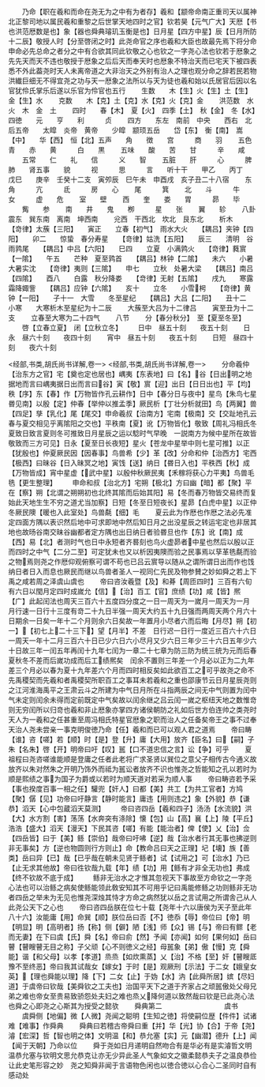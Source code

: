 <!-- { "loadSidebar": true } -->
　　乃命【职在羲和而命在尧无为之中有为者存】羲和【颛帝命南正重司天以属神北正黎司地以属民羲和重黎之后世掌天地四时之官】钦若昊【元气广大】天厯【书也洪范厯数是也】象【器也舜典璿玑玉衡是也】日月星【四方中星】辰【日月所防十二辰】敬授人时【分至啓闭之时】此尧命官之序也羲和大臣也故最先焉下将分命申命必先总命之者分之中有合欲其同此钦敬之心也钦之一字尧心法也钦若于厯象之先先天而天不违也敬授于厯象之后后天而奉天时也厯象不特治天而已宅天下被四表悉不外此葢尧时天人未离帝道之大非治天之外别有治人之理也观分命之辞若民若物洪纎巨细无不得宜尧之功与天一厯象之法所以与天为徒也羲和始以氏居官后因以名官犹伶氏掌乐后遂以乐官为伶官也五行
　　生数　　木【生】火【生】土【生】金【生】水
　　克数　　木【克】土【克】水【克】火【克】金
　　洪范数　水　火　木　金　土
　　四时　　春【木】　夏【火】　四季【土】　秋【金】　冬【水】四徳　　元　　亨　　利　　　贞
　　四方　　东左　南前　中央　　西右　北后五帝　　太皡　炎帝　黄帝　　少皡　颛顼五岳　　岱【东】　衡【南】　嵩【中】　　华【西】　恒【北】五声　　角　　徴　　宫　　　商　　羽
　　五色　　青　　赤　　黄　　　白　　黒
　　五味　　酸　　苦　　甘　　　辛　　咸
　　五常　　仁　　礼　　信　　　义　　智
　　五脏　　肝　　　心　　　脾　　　肺　　肾五事　　貌　　　视　　　思　　　言　　听十干　　甲乙　　丙丁　　戊巳　　庚辛　壬癸十二支　寅夘辰　巳午未　申酉戌　亥子丑二十八宿
　　东　　角　　　亢　　　氐　　　房　　心
　　尾　　　箕
　　北　　斗　　　牛　　　女　　　虚　　危
　　室　　壁
　　西　　奎　　娄　　胃　　　昴　　毕
　　觜　　参
　　南　　井　　鬼　　栁　　　星　　张
　　翼　　轸
　　八卦　　震东　巽东南　离南　坤西南
　　兊西　干西北　坎北　艮东北
　　析木　　【竒律】太蔟【三阳】　　寅正　　立春【初气】　雨水大火　　【耦吕】夹钟【四阳】　　卯二　　惊蛰　春分寿星　　【竒律】姑洗【五阳】　　辰三　　清明　谷雨鹑尾　　【耦吕】中吕【六阳】　　巳四　　立夏　小满鹑火　　【竒律】蕤賔【一隂】　　午五　　芒种　夏至鹑首　　【耦吕】林钟【二隂】　　未六　　小暑　大暑实沈　　【竒律】夷则【三隂】　　申七　　立秋　处暑大梁　　【耦吕】南吕【四隂】　　酉八　　白露　秋分降娄　　【竒律】无射【五隂】　　戌九　　寒露　霜降娵訾　　【耦吕】应钟【六隂】　　亥十　　立冬　　小雪枵　　【竒律】黄钟【一阳】　　子十一　大雪　　冬至星纪　　【耦吕】大吕【二阳】　　丑十二　小寒　　大寒析木至星纪为十二辰
　　大蔟至大吕为十二律吕
　　寅至丑为十二支
　　立春至大寒为二十四气
　　八节
　　分【春分秋分】　至【夏至冬至】
　　啓【立春立夏】　闭【立秋立冬】
　　日中　昼五十刻　　夜五十刻
　　日永　昼六十刻　　夜四十刻
　　宵中　昼五十刻　　夜五十刻
　　日短　昼四十刻　　夜六十刻


<经部,书类,胡氏尚书详解,卷一>
<经部,书类,胡氏尚书详解,卷一>
　　分命羲仲【治东方之官】宅【奠也定也居也】嵎夷【东表地】曰【名】谷【日出明之地据地而言曰嵎夷据日出而言曰谷】寅【敬】賔【迎】出日【日日出也】平【均】秩【序】东【春】作【万物皆作孔云耕作】日中【春分日与夜中】星鸟【朱鸟七星昬见南】以殷【定】仲春【举仲以推孟季】厥民析【丁壮分析就田】鸟【两翼】兽【四足】孳【乳化】尾【尾交】申命羲叔【治南方】宅南【极南】交【交趾地孔云春与夏交相见乎离隂阳之交也】平秩南【夏】讹【万物皆化】敬致【周礼冯相氏冬夏致日致言夏则冬可推致日月星辰之运以騐时气早晚　一説南方为候中星所在故皆敬致而三方可见】日永【夏至日长夜短】星火【苍龙中星举中则七星可推】以正【犹殷也】仲夏厥民因【因春事】鸟兽希【少】革【改】分命和仲【治西方】宅西【极西】曰昧谷【日入昧冥之地】寅饯【送】纳日【昬日入也】平秩西【秋】成【万物皆成】宵中星虚【武中星】以殷仲秋厥民夷【禾稼将获心力平夷】鸟兽毛毨【更生整理】
　　申命和叔【治北方】宅朔【极北】方曰幽【暗】都【聚】平在【察】朔【北谓之朔朔初也北终其隂而后始其阳】易【冬而春万物皆交易终而复始此天地生生不穷之道尤当加察】日短【冬至日短夜长】星昴【白虎中星】以正仲冬厥民隩【暖也入此室处】鸟兽氄【细】毛
　　夏云此为作厯也作厯之法必先准定四面方隅以表识然后地中可求即地中然后知日月之出没星辰之转运宅定也非居其地也故旸谷南交昧谷幽都者定方隅也出日纳日者验昬旦也作【东】讹【南】成【西】易【北】者测时气也日中永短者齐晷刻也鸟火虚昴者中星也然后以殷以正而四时之中气【二分二至】可定犹未也又以析因夷隩而验之民事焉以孶革毨氄而验之物焉则尧之作厯仰观俯察可谓不苟也已吕云賔导以随从之谓所谓日出而作也饯纳日者日入而息也厥民而继以鸟兽者圣人一视同仁先民及物参賛之妙如舜之若上下禹之咸若周之泽虞山虞也
　　帝曰咨汝羲暨【及】和朞【周匝四时】三百有六旬有六日以閠月定四时成嵗允【信】【治】百工【官】庶绩【功】咸【皆】熈【广】此起闰法也周天三百六十五度四分度之一日一周天为一嵗月一周天为一月　月行速一日行十三度有竒二十九日半强一周天大约五十九日强而两周天两个月六十日期余一日矣一年十二个月则余六日矣故一年置月小尽者六而后晦【月尽】朔【初一】【初七上二十三下】望【月半】不差　日行迟一日行一度近三百六十六日一周天一年十二月三百六十日已少六日六小尽月又少六日三年少三十六日五年少六十日故三年一闰五年再闰十九年七闰为一章二十七章为防三防为统三统为元而后春夏秋冬不差而后嵗功成而后工绩熈矣　闰余不置则三年差一个月必以正为二九年差三个月必以春为夏十九年差六个月而四时相反矣如此欲百工之可乎故尧之命不先禹稷契而先羲和者禹稷契所职百工之事耳未若羲和之重也邵康节云日月星辰尧则之江河淮海禹平之王肃云斗之所建为中气日月所在斗指两辰之间无中气则置为闰中气未定则闰余未得而定前既定中气矣故以闰余继之吕云闰一嵗之枢纽天地之数惟竒则无穷闰所以归竒也羲和非止厯象亦掌四方诸侯朝防之礼如后世方伯连帅之类尧时天人为一羲和之任甚重至周冯相氏特星官厯象之职而治人之任备矣帝王之事不过奉天治人尧未尝亲一事克明俊徳乃命【任】羲和而已可以观人君之道焉
　　帝曰畴【谁】咨【嗟】若【顺】时【是】登【升】庸【大用】放齐【臣名】曰【嗣】子朱【名朱】啓【开】明帝曰吁【叹】嚚【口不道忠信之言】讼【争】可乎
　　夏祖程曰尧咨嗟谁能顺是登庸之任者此老将广求圣贤以巽位之意父子相传古今通义故放齐以朱对然朱之开明乃饰外而祗为嚚讼者放齐不识也惟尧之哲能知之孔以若时为顺是熙绩之事为国子为爵或以若时为顺天道对若采为顺人事
　　帝曰畴咨若予采【事也揆度百事一相之任】驩兜【奸人】曰都【美】共工【为共工官者】方鸠【聚】僝【见】功帝曰吁静言【静时能言】庸违【用则违之】象【外貌】恭【谦恭】滔天【心中包蔵滔天莫测】
　　帝曰咨四岳【羲和四子】汤汤【水流貌】洪【大】水方割【害】荡荡【水奔突有涤除】懐【包】山【高】襄【上】陵【平丘】浩浩【盛大】滔天【漫天】下民其咨【嗟】有能【能治者】俾【使】乂【治】佥【四岳皆】曰于【美】鲧【崇伯】哉帝曰吁咈【逆】哉【治水者行其无事也拂逆则非无事矣】方【逆也物圆则行方则止】命【教命吕曰天之正理】圮【壊】族【善类】岳曰异【已】哉【已乎哉在朝未见贤于鲧者】试【试用之】可【治水】乃已【止无求其他故】帝曰徃钦哉九载【年】绩【功】用【鲧有才非全无功也】弗成【终不钦故不底于成】
　　鲧非无治水之才惟其忽视天下事故至方命钦之一字尧心法也可以治鲧之病矣使鲧能领此敎安知其不可用乎记曰禹能修鲧之功则鲧非无功者四岳之举未为无见也惟尧深烛其恃才方命之病然犹以岳之言试用之所谓舎己从人此尧公天下之心也
　　帝曰咨四岳朕在位七十载【尧年十六以唐侯为天子至此年八十六】汝能庸【用】命巽【顺】朕位岳曰否【不】徳忝【辱】帝位曰【帝】明【明显】明【高明者】扬【称】侧【僻】陋【浅】师【众】锡【与】帝曰有鳏【老而无妻】在下曰虞【氏】舜【名】帝曰俞【然】予闻【亦闻】如何【果何如】岳曰瞽【瞽瞍瞽无目之称】子父顽【心不则徳义之经】母嚚象【弟】傲【慢】克【舜能】谐【和父母】以孝【孝道】烝烝【如炊熏蒸】乂【治】不格【至】奸【瞽瞍厎豫不至终恶】帝曰我其试哉女【嫁女】于时【是】观厥刑【示法】于二女【娥皇女英】【理也舜能以理】降【下】二女【止】于妫【水】汭【此舜所居】嫔【尽妇道】于虞帝曰钦哉【美舜钦之工夫也】治国平天下之道于齐家占之顽嚚傲处父母兄弟之难也帝女至贵易致骄怨处夫妇之难也烝乂降何道以致然哉曰钦是已此尧心法也舜之心即尧之心斯其为授受之懿欤
　　舜典第二　　　　　　　　　虞书
　　虞舜侧【地偏】微【人微】尧闻之聪明【生知之徳】将使嗣位歴【件件】试诸难【难事】作舜典
　　舜典曰若稽古帝舜曰重【并】华【光】协【合】于帝【尧】濬【宏深】哲【智也明之体】文明温【和】恭允塞【实】元【幽潜】德升【上】闻【闻于天朝】乃命以位
　　舜于尧如日月递明自然吻合有是华必有是实濬哲文明温恭允塞与钦明文思允恭克让亦无少异此圣人气象如文之徽柔懿恭夫子之温良恭俭让此史笔形容之妙　尧之知舜非闻于言语物色闲也以徳合徳以心合心二圣同时自有感动处
